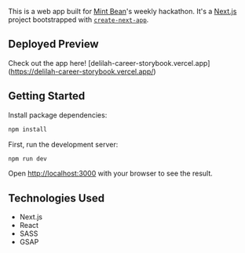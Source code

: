 This is a web app built for [Mint Bean](https://www.mintbean.io/)'s weekly hackathon. It's a [Next.js](https://nextjs.org/) project bootstrapped with [`create-next-app`](https://github.com/vercel/next.js/tree/canary/packages/create-next-app).

## Deployed Preview

Check out the app here! [delilah-career-storybook.vercel.app] (https://delilah-career-storybook.vercel.app/)

## Getting Started

Install package dependencies:

```bash
npm install
```

First, run the development server:

```bash
npm run dev
```

Open [http://localhost:3000](http://localhost:3000) with your browser to see the result.

## Technologies Used

* Next.js
* React
* SASS
* GSAP
